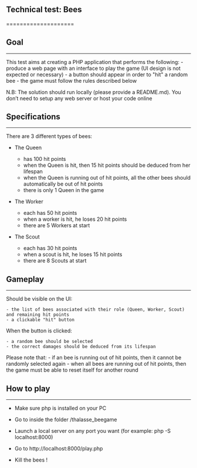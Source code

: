 ## Technical test: Bees
====================

## Goal
-------

This test aims at creating a PHP application that performs the following:
	- produce a web page with an interface to play the game (UI design is not expected or necessary)
	- a button should appear in order to "hit" a random bee 
	- the game must follow the rules described below 

N.B: The solution should run locally (please provide a README.md). You don’t need to setup any web server or host your code online


## Specifications
-----------------

There are 3 different types of bees:

- The Queen
	- has 100 hit points
	- when the Queen is hit, then 15 hit points should be deduced from her lifespan
	- when the Queen is running out of hit points, all the other bees should automatically be out of hit points
	- there is only 1 Queen in the game

- The Worker
	- each has 50 hit points
	- when a worker is hit, he loses 20 hit points
	- there are 5 Workers at start 

- The Scout
	- each has 30 hit points
	- when a scout is hit, he loses 15 hit points
	- there are 8 Scouts at start


## Gameplay 
-----------

Should be visible on the UI:

	- the list of bees associated with their role (Queen, Worker, Scout) and remaining hit points
	- a clickable "hit" button

When the button is clicked:

	- a random bee should be selected 
	- the correct damages should be deduced from its lifespan

Please note that:
	- if an bee is running out of hit points, then it cannot be randomly selected again
	- when all bees are running out of hit points, then the game must be able to reset itself for another round

## How to play
-----------

- Make sure php is installed on your PC 

- Go to inside the folder /thalasse_beegame

- Launch a local server on any port you want (for example: php -S localhost:8000) 

- Go to http://localhost:8000/play.php

- Kill the bees ! 

